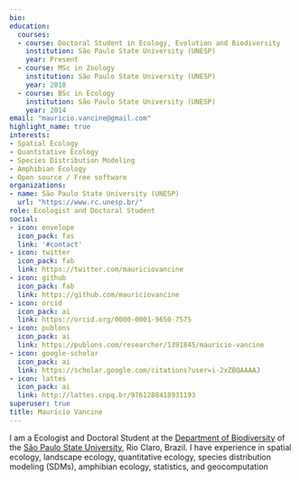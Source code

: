 ```yaml
---
bio:
education:
  courses:
  - course: Doctoral Student in Ecology, Evolution and Biodiversity
    institution: São Paulo State University (UNESP)
    year: Present
  - course: MSc in Zoology
    institution: São Paulo State University (UNESP)
    year: 2018
  - course: BSc in Ecology
    institution: São Paulo State University (UNESP)
    year: 2014
email: "mauricio.vancine@gmail.com"
highlight_name: true
interests:
- Spatial Ecology
- Quantitative Ecology
- Species Distribution Modeling
- Amphibian Ecology
- Open source / Free software
organizations:
- name: São Paulo State University (UNESP)
  url: "https://www.rc.unesp.br/"
role: Ecologist and Doctoral Student
social:
- icon: envelope
  icon_pack: fas
  link: '#contact'
- icon: twitter
  icon_pack: fab
  link: https://twitter.com/mauriciovancine
- icon: github
  icon_pack: fab
  link: https://github.com/mauriciovancine
- icon: orcid
  icon_pack: ai
  link: https://orcid.org/0000-0001-9650-7575
- icon: publons
  icon_pack: ai
  link: https://publons.com/researcher/1391845/mauricio-vancine
- icon: google-scholar
  icon_pack: ai
  link: https://scholar.google.com/citations?user=i-2xZBQAAAAJ
- icon: lattes
  icon_pack: ai
  link: http://lattes.cnpq.br/9761288418931193
superuser: true
title: Maurício Vancine
---
```


I am a Ecologist and Doctoral Student at the [Department of Biodiversity](https://ib.rc.unesp.br/#!/departamentos/ecologia/) of the [São Paulo State University](https://ib.rc.unesp.br/#!/), Rio Claro, Brazil. I have experience in spatial ecology, landscape ecology, quantitative ecology, species distribution modeling (SDMs), amphibian ecology, statistics, and geocomputation
